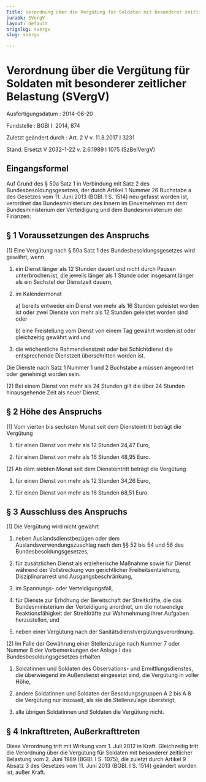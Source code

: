 ```yaml
---
Title: Verordnung über die Vergütung für Soldaten mit besonderer zeitlicher Belastung
jurabk: SVergV
layout: default
origslug: svergv
slug: svergv

---
```


# Verordnung über die Vergütung für Soldaten mit besonderer zeitlicher Belastung (SVergV)

Ausfertigungsdatum
:   2014-06-20

Fundstelle
:   BGBl I: 2014, 874

Zuletzt geändert durch
:   Art. 2 V v. 11.8.2017 I 3231

Stand: Ersetzt V 2032-1-22 v. 2.6.1989 I 1075 (SzBelVergV)

## Eingangsformel

Auf Grund des § 50a Satz 1 in Verbindung mit Satz 2 des
Bundesbesoldungsgesetzes, der durch Artikel 1 Nummer 26 Buchstabe a
des Gesetzes vom 11. Juni 2013 (BGBl. I S. 1514) neu gefasst worden
ist, verordnet das Bundesministerium des Innern im Einvernehmen mit
dem Bundesministerium der Verteidigung und dem Bundesministerium der
Finanzen:


## § 1 Voraussetzungen des Anspruchs

(1) Eine Vergütung nach § 50a Satz 1 des Bundesbesoldungsgesetzes wird
gewährt, wenn

1.  ein Dienst länger als 12 Stunden dauert und nicht durch Pausen
    unterbrochen ist, die jeweils länger als 1 Stunde oder insgesamt
    länger als ein Sechstel der Dienstzeit dauern,


2.  im Kalendermonat

    a)  bereits entweder ein Dienst von mehr als 16 Stunden geleistet worden
        ist oder zwei Dienste von mehr als 12 Stunden geleistet worden sind
        oder


    b)  eine Freistellung vom Dienst von einem Tag gewährt worden ist oder
        gleichzeitig gewährt wird und





3.  die wöchentliche Rahmendienstzeit oder bei Schichtdienst die
    entsprechende Dienstzeit überschritten worden ist.



Die Dienste nach Satz 1 Nummer 1 und 2 Buchstabe a müssen angeordnet
oder genehmigt worden sein.

(2) Bei einem Dienst von mehr als 24 Stunden gilt die über 24 Stunden
hinausgehende Zeit als neuer Dienst.


## § 2 Höhe des Anspruchs

(1) Vom vierten bis sechsten Monat seit dem Diensteintritt beträgt die
Vergütung

1.  für einen Dienst von mehr als 12 Stunden 24,47 Euro,


2.  für einen Dienst von mehr als 16 Stunden 48,95 Euro.




(2) Ab dem siebten Monat seit dem Diensteintritt beträgt die Vergütung

1.  für einen Dienst von mehr als 12 Stunden 34,26 Euro,


2.  für einen Dienst von mehr als 16 Stunden 68,51 Euro.





## § 3 Ausschluss des Anspruchs

(1) Die Vergütung wird nicht gewährt

1.  neben Auslandsdienstbezügen oder dem Auslandsverwendungszuschlag nach
    den §§ 52 bis 54 und 56 des Bundesbesoldungsgesetzes,


2.  für zusätzlichen Dienst als erzieherische Maßnahme sowie für Dienst
    während der Vollstreckung von gerichtlicher Freiheitsentziehung,
    Disziplinararrest und Ausgangsbeschränkung,


3.  im Spannungs- oder Verteidigungsfall,


4.  für Dienste zur Erhöhung der Bereitschaft der Streitkräfte, die das
    Bundesministerium der Verteidigung anordnet, um die notwendige
    Reaktionsfähigkeit der Streitkräfte zur Wahrnehmung ihrer Aufgaben
    herzustellen, und


5.  neben einer Vergütung nach der Sanitätsdienstvergütungsverordnung.




(2) Im Falle der Gewährung einer Stellenzulage nach Nummer 7 oder
Nummer 8 der Vorbemerkungen der Anlage I des Bundesbesoldungsgesetzes
erhalten

1.  Soldatinnen und Soldaten des Observations- und Ermittlungsdienstes,
    die überwiegend im Außendienst eingesetzt sind, die Vergütung in
    voller Höhe,


2.  andere Soldatinnen und Soldaten der Besoldungsgruppen A 2 bis A 8 die
    Vergütung nur insoweit, als sie die Stellenzulage übersteigt,


3.  alle übrigen Soldatinnen und Soldaten die Vergütung nicht.





## § 4 Inkrafttreten, Außerkrafttreten

Diese Verordnung tritt mit Wirkung vom 1. Juli 2012 in Kraft.
Gleichzeitig tritt die Verordnung über die Vergütung für Soldaten mit
besonderer zeitlicher Belastung vom 2. Juni 1989 (BGBl. I S. 1075),
die zuletzt durch Artikel 9 Absatz 3 des Gesetzes vom 11. Juni 2013
(BGBl. I S. 1514) geändert worden ist, außer Kraft.


